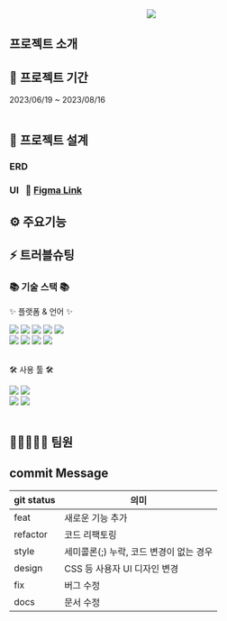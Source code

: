 <div align=center>
	<img src="https://capsule-render.vercel.app/api?type=waving&color=auto&height=200&section=header&text=HoneyPot&fontSize=90" />	
</div>

## 프로젝트 소개


## 📅 프로젝트 기간
2023/06/19 ~ 2023/08/16
<br>
<br>
</div>

## 🧱 프로젝트 설계

### ERD
  
  
### UI &nbsp; 🔗 [Figma Link]([https://www.figma.com/file/5006u4lJp0nL28A0VL6Eag/Untitled?type=design&node-id=0-1&t=gQ49OtnUhk3p19Ne-0])


## ⚙ 주요기능

## ⚡ 트러블슈팅
<div align=left>
	<h3>📚 기술 스택 📚</h3>
	<p>✨ 플랫폼 & 언어 ✨</p>
</div>
<div align="left">
	<img src="https://img.shields.io/badge/Java-007396?style=flat&logo=Conda-Forge&logoColor=white" />
	<img src="https://img.shields.io/badge/HTML5-E34F26?style=flat&logo=HTML5&logoColor=white" />
	<img src="https://img.shields.io/badge/CSS3-1572B6?style=flat&logo=CSS3&logoColor=white" />
	<img src="https://img.shields.io/badge/JavaScript-F7DF1E?style=flat&logo=JavaScript&logoColor=white" />
	<img src="https://img.shields.io/badge/jQuery-0769AD?style=flat&logo=jQuery&logoColor=white" />
	<br>
	<img src="https://img.shields.io/badge/Spring-6DB33F?style=flat&logo=Spring&logoColor=white" />
	<img src="https://img.shields.io/badge/Bootstrap-7952B3?style=flat&logo=Bootstrap&logoColor=white" />
	<img src="https://img.shields.io/badge/Mybatis-000000?style=flat&logo=Fluentd&logoColor=white" />
	<img src="https://img.shields.io/badge/Oracle%20SQL-F80000?style=flat&logo=Oracle&logoColor=white" />
	<br>
</div>
<br>
<div align=left>
	<p>🛠 사용 툴 🛠</p>
</div>
<div align=left>
	<img src="https://img.shields.io/badge/Eclipse%20IDE-2C2255?style=flat&logo=EclipseIDE&logoColor=white" />
	<img src="https://img.shields.io/badge/Visual%20Studio%20Code-007ACC?style=flat&logo=VisualStudioCode&logoColor=white" />
	<br>
	<img src="https://img.shields.io/badge/Tomcat-F8DC75?style=flat&logo=ApacheTomcat&logoColor=white" />
	<img src="https://img.shields.io/badge/GitHub-181717?style=flat&logo=GitHub&logoColor=white" />
  <br>
  <br>

## 🚀👩‍🚀👨‍🚀 팀원

## commit Message
| git status  | 의미  |
|---|---|
| feat  | 새로운 기능 추가  |
|  refactor | 코드 리팩토링  |
| style  | 세미콜론(;) 누락, 코드 변경이 없는 경우  |
| design | CSS 등 사용자 UI 디자인 변경 |
|  fix  | 버그 수정  |
| docs | 문서 수정 | 

